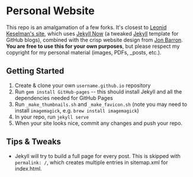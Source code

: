 # Personal Website

This repo is an amalgamation of a few forks. It's closest to [Leonid Keselman's site](https://github.com/leonidk/new_website), which uses [Jekyll Now](https://github.com/barryclark/jekyll-now) (a tweaked [Jekyll](https://github.com/jekyll/jekyll) template for GitHub blogs), combined with the crisp website design from [Jon Barron](https://jonbarron.info/). **You are free to use this for your own purposes**, but please respect my copyright for my personal material (images, PDFs, _posts, etc.).

## Getting Started
1. Create & clone your own `username.github.io` repository
2. Run `gem install GitHub-pages` -- this should install Jekyll and all the dependencies needed for GitHub Pages
3. Run `_make_thumbnails.sh` and `_make_favicon.sh` (note you may need to install `imagemagick`, e.g. `brew install imagemagick`)
4. In your repo, run `jekyll serve`
5. When your site looks nice, commit any changes and push your repo.


## Tips & Tweaks 
* Jekyll will try to build a full page for every post. This is skipped with `permalink: /`, which creates multiple entries in sitemap.xml for index.html.
